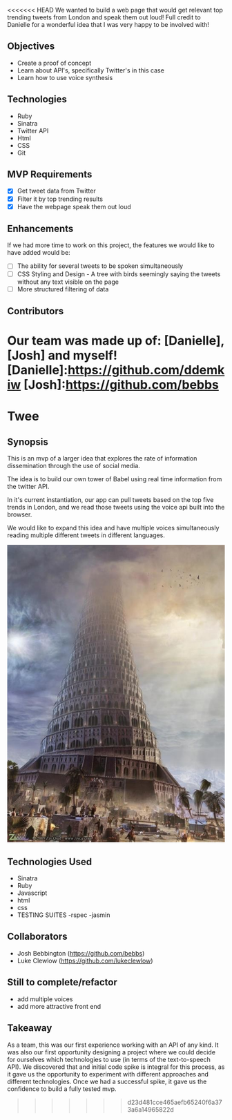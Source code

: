 <<<<<<< HEAD
We wanted to build a web page that would get relevant top trending tweets from London and speak them out loud! Full credit to Danielle for a wonderful idea that I was very happy to be involved with!

Objectives
-----
* Create a proof of concept
* Learn about API's, specifically Twitter's in this case
* Learn how to use voice synthesis

Technologies
----------
* Ruby
* Sinatra
* Twitter API
* Html
* CSS
* Git

MVP Requirements
---------------
- [x] Get tweet data from Twitter
- [x] Filter it by top trending results
- [x] Have the webpage speak them out loud

Enhancements
------------
If we had more time to work on this project, the features we would like to have added would be:
- [ ] The ability for several tweets to be spoken simultaneously
- [ ] CSS Styling and Design - A tree with birds seemingly saying the tweets without any text visible on the page
- [ ] More structured filtering of data

Contributors
----
Our team was made up of: [Danielle], [Josh] and myself!
[Danielle]:https://github.com/ddemkiw
[Josh]:https://github.com/bebbs
=======
Twee
=======================

## Synopsis

This is an mvp of a larger idea that explores the rate of information dissemination through the use of social media. 

The idea is to build our own tower of Babel using real time information from the twitter API. 

In it's current instantiation, our app can pull tweets based on the top five trends in London, and we read those tweets using the voice api built into the browser. 

We would like to expand this idea and have multiple voices simultaneously reading multiple different tweets in different languages. 

![alt tag](https://github.com/ddemkiw/Twee/blob/master/babel.jpg)

## Technologies Used

- Sinatra
- Ruby
- Javascript
- html
- css
- TESTING SUITES
  -rspec
  -jasmin

## Collaborators

- Josh Bebbington (https://github.com/bebbs)
- Luke Clewlow (https://github.com/lukeclewlow)

## Still to complete/refactor

- add multiple voices
- add more attractive front end

## Takeaway

As a team, this was our first experience working with an API of any kind. It was also our first opportunity designing a project where we could decide for ourselves which technologies to use (in terms of the text-to-speech API). We discovered that and initial code spike is integral for this process, as it gave us the opportunity to experiment with different approaches and different technologies. Once we had a successful spike, it gave us the confidence to build a fully tested mvp. 
>>>>>>> d23d481cce465aefb65240f6a373a6a14965822d
